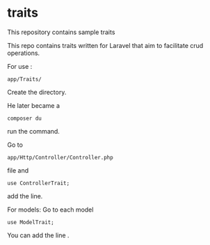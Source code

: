 # traits
This repository contains sample traits


This repo contains traits written for Laravel that aim to facilitate crud operations.

For use :
```
app/Traits/
```
Create the directory.

He later became a 
```
composer du
```
run the command.

Go to 
```
app/Http/Controller/Controller.php
``` 
file and 
```
use ControllerTrait;
```
add the line.

For models:
Go to each model
```
use ModelTrait;
```
You can add the line .
